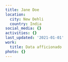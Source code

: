 ```yaml
---
title: Jane Doe
location:
  city: New Dehli
  country: India
social_media: {}
activities: {}
last_updated: '2021-01-01'
work:
  title: Data afficionado
photo: {}
---
```

